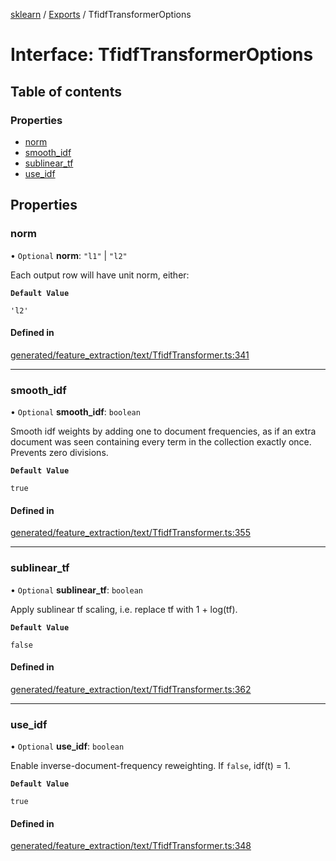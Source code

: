 [sklearn](../readme.md) / [Exports](../modules.md) / TfidfTransformerOptions

# Interface: TfidfTransformerOptions

## Table of contents

### Properties

- [norm](TfidfTransformerOptions.md#norm)
- [smooth\_idf](TfidfTransformerOptions.md#smooth_idf)
- [sublinear\_tf](TfidfTransformerOptions.md#sublinear_tf)
- [use\_idf](TfidfTransformerOptions.md#use_idf)

## Properties

### norm

• `Optional` **norm**: ``"l1"`` \| ``"l2"``

Each output row will have unit norm, either:

**`Default Value`**

`'l2'`

#### Defined in

[generated/feature_extraction/text/TfidfTransformer.ts:341](https://github.com/transitive-bullshit/scikit-learn-ts/blob/367336a/packages/sklearn/src/generated/feature_extraction/text/TfidfTransformer.ts#L341)

___

### smooth\_idf

• `Optional` **smooth\_idf**: `boolean`

Smooth idf weights by adding one to document frequencies, as if an extra document was seen containing every term in the collection exactly once. Prevents zero divisions.

**`Default Value`**

`true`

#### Defined in

[generated/feature_extraction/text/TfidfTransformer.ts:355](https://github.com/transitive-bullshit/scikit-learn-ts/blob/367336a/packages/sklearn/src/generated/feature_extraction/text/TfidfTransformer.ts#L355)

___

### sublinear\_tf

• `Optional` **sublinear\_tf**: `boolean`

Apply sublinear tf scaling, i.e. replace tf with 1 + log(tf).

**`Default Value`**

`false`

#### Defined in

[generated/feature_extraction/text/TfidfTransformer.ts:362](https://github.com/transitive-bullshit/scikit-learn-ts/blob/367336a/packages/sklearn/src/generated/feature_extraction/text/TfidfTransformer.ts#L362)

___

### use\_idf

• `Optional` **use\_idf**: `boolean`

Enable inverse-document-frequency reweighting. If `false`, idf(t) = 1.

**`Default Value`**

`true`

#### Defined in

[generated/feature_extraction/text/TfidfTransformer.ts:348](https://github.com/transitive-bullshit/scikit-learn-ts/blob/367336a/packages/sklearn/src/generated/feature_extraction/text/TfidfTransformer.ts#L348)
